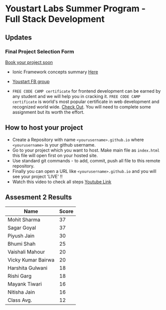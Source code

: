 # Youstart Labs Summer Program - Full Stack Development

## Updates

### Final Project Selection Form

[Book your project soon](https://goo.gl/forms/MZO9F71a35sVuIot2)

* Ionic Framework concepts summary [Here](./04_IONIC/README.md)

* [Youstart FB group](https://www.facebook.com/groups/Pushstarter/)

* `FREE CODE CAMP certificate` for frontend development can be earned by any student and we will help you in cracking it. `FREE CODE CAMP certificate` is world's most popular certificate in web development and recognized world wide. [Check Out](https://www.freecodecamp.org/map#Basic-Algorithm-Scripting). You will need to complete some assignment but its worth the effort.

## How to host your project

* Create a Repository with name `<yourusername>.github.io` where `<yourusername>` is your github username.
* Go to your project which you want to host. Make main file as `index.html` this file will open first on your hosted site.
* Use standard git commands - to add, commit, push all file to this remote repository.
* Finally you can open a URL like `<yourusername>.github.io` and you will see your project 'LIVE' !!
* Watch this video to check all steps [Youtube Link](https://youtu.be/pRdELKJK1pw)

## Assesment 2 Results

| Name               | Score |
|--------------------|-------|
| Mohit Sharma       | 37    |
| Sagar Goyal        | 37    |
| Piyush Jain        | 30    |
| Bhumi Shah         | 25    |
| Vaishali Mahour    | 20    |
| Vicky Kumar Bairwa | 20    |
| Harshita Gulwani   | 18    |
| Rishi Garg         | 18    |
| Mayank Tiwari      | 16    |
| Nitisha Jain       | 16    |
| Class Avg.         | 12    |